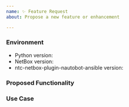 ```yaml
---
name: ✨ Feature Request
about: Propose a new feature or enhancement

---
```


### Environment
* Python version:  <!-- Example: 3.7.7 -->
* NetBox version:  <!-- Example: 2.8.4 -->
* ntc-netbox-plugin-nautobot-ansible version:  <!-- Example: 1.0.0 -->

<!--
    Describe in detail the new functionality you are proposing.
-->
### Proposed Functionality

<!--
    Convey an example use case for your proposed feature. Write from the
    perspective of a user who would benefit from the proposed
    functionality and describe how.
--->
### Use Case

